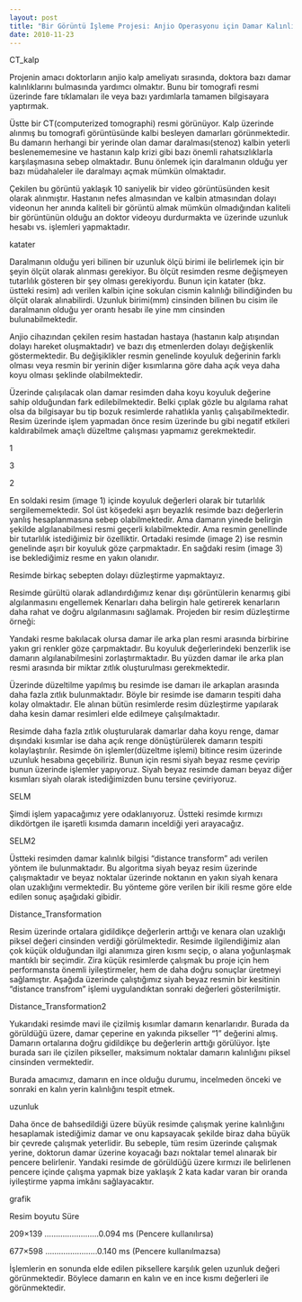 ```yaml
---
layout: post
title: "Bir Görüntü İşleme Projesi: Anjio Operasyonu için Damar Kalınlığı Tespit"
date: 2010-11-23
---
```

 
CT_kalp

Projenin amacı doktorların anjio kalp ameliyatı sırasında, doktora bazı damar kalınlıklarını bulmasında yardımcı olmaktır. Bunu bir tomografi resmi üzerinde fare tıklamaları ile veya bazı yardımlarla tamamen bilgisayara yaptırmak.

Üstte bir CT(computerized tomographi) resmi görünüyor. Kalp üzerinde alınmış bu tomografi görüntüsünde kalbi besleyen damarları görünmektedir. Bu damarın herhangi bir yerinde olan damar daralması(stenoz) kalbin yeterli beslenememesine ve hastanın kalp krizi gibi bazı önemli rahatsızlıklarla karşılaşmasına sebep olmaktadır. Bunu önlemek için daralmanın olduğu yer bazı müdahaleler ile daralmayı açmak mümkün olmaktadır.

Çekilen bu görüntü yaklaşık 10 saniyelik bir video görüntüsünden kesit olarak alınmıştır. Hastanın nefes almasından ve kalbin atmasından dolayı videonun her anında kaliteli bir görüntü almak mümkün olmadığından kaliteli bir görüntünün olduğu an doktor videoyu durdurmakta ve üzerinde uzunluk hesabı vs. işlemleri yapmaktadır.

katater

Daralmanın olduğu yeri bilinen bir uzunluk ölçü birimi ile belirlemek için bir şeyin ölçüt olarak alınması gerekiyor.  Bu ölçüt resimden resme değişmeyen tutarlılık gösteren bir şey olması gerekiyordu. Bunun için katater (bkz. üstteki resim) adı verilen kalbin içine sokulan cismin kalınlığı bilindiğinden bu ölçüt olarak alınabilirdi. Uzunluk birimi(mm)  cinsinden bilinen bu cisim ile daralmanın olduğu yer orantı hesabı ile yine mm cinsinden bulunabilmektedir.

Anjio cihazından çekilen resim hastadan hastaya (hastanın kalp atışından dolayı hareket oluşmaktadır) ve bazı dış etmenlerden dolayı değişkenlik göstermektedir. Bu değişiklikler resmin genelinde koyuluk değerinin farklı olması veya resmin bir yerinin diğer kısımlarına göre daha açık veya daha koyu olması şeklinde olabilmektedir.

Üzerinde çalışılacak olan damar resimden daha koyu koyuluk değerine sahip olduğundan fark edilebilmektedir. Belki çıplak gözle bu algılama rahat olsa da bilgisayar bu tip bozuk resimlerde rahatlıkla yanlış çalışabilmektedir. Resim üzerinde işlem yapmadan önce resim üzerinde bu gibi negatif etkileri kaldırabilmek amaçlı düzeltme çalışması yapmamız gerekmektedir.

1

3

2

En soldaki resim (image 1) içinde koyuluk değerleri olarak bir tutarlılık sergilememektedir. Sol üst köşedeki aşırı beyazlık resimde bazı değerlerin yanlış hesaplanmasına sebep olabilmektedir. Ama damarın yinede belirgin şekilde algılanabilmesi resmi geçerli kılabilmektedir. Ama resmin genellinde bir tutarlılık istediğimiz bir özelliktir. Ortadaki resimde (image 2) ise resmin genelinde aşırı bir koyuluk göze çarpmaktadır. En sağdaki resim (image 3) ise beklediğimiz resme en yakın olanıdır.

Resimde birkaç sebepten dolayı düzleştirme yapmaktayız.

Resimde gürültü olarak adlandırdığımız kenar dışı görüntülerin kenarmış gibi algılanmasını engellemek
Kenarları daha belirgin hale getirerek kenarların daha rahat ve doğru algılanmasını sağlamak.
Projeden bir resim düzleştirme örneği:

Yandaki resme bakılacak olursa damar ile arka plan resmi arasında birbirine yakın gri renkler göze çarpmaktadır. Bu koyuluk değerlerindeki benzerlik ise damarın algılanabilmesini zorlaştırmaktadır. Bu yüzden damar ile arka plan resmi arasında bir miktar zıtlık oluşturulması gerekmektedir.

Üzerinde düzeltilme yapılmış bu resimde ise damarı ile arkaplan arasında daha fazla zıtlık bulunmaktadır. Böyle bir resimde ise damarın tespiti daha kolay olmaktadır. Ele alınan bütün resimlerde resim düzleştirme yapılarak daha kesin damar resimleri elde edilmeye çalışılmaktadır.

Resimde daha fazla zıtlık oluşturularak damarlar daha koyu renge, damar dışındaki kısımlar ise daha açık renge dönüştürülerek damarın tespiti kolaylaştırılır. Resimde ön işlemler(düzeltme işlemi) bitince resim üzerinde uzunluk hesabına geçebiliriz. Bunun için resmi siyah beyaz resme çevirip bunun üzerinde işlemler yapıyoruz. Siyah beyaz resimde damarı beyaz diğer kısımları siyah olarak istediğimizden bunu tersine çeviriyoruz.

SELM

Şimdi işlem yapacağımız yere odaklanıyoruz. Üstteki resimde kırmızı dikdörtgen ile işaretli kısımda damarın inceldiği yeri arayacağız.

SELM2

Üstteki resimden damar kalınlık bilgisi “distance transform” adı verilen yöntem ile bulunmaktadır. Bu algoritma siyah beyaz resim üzerinde çalışmaktadır ve beyaz noktalar üzerinde noktanın en yakın siyah kenara olan uzaklığını vermektedir. Bu yönteme göre verilen bir ikili resme göre elde edilen sonuç aşağıdaki gibidir.

Distance_Transformation

Resim üzerinde ortalara gidildikçe değerlerin arttığı ve kenara olan uzaklığı piksel değeri cinsinden verdiği görülmektedir. Resimde ilgilendiğimiz alan çok küçük olduğundan ilgi alanımıza giren kısmı seçip, o alana yoğunlaşmak mantıklı bir seçimdir.  Zira küçük resimlerde çalışmak bu proje için hem performansta önemli iyileştirmeler, hem de daha doğru sonuçlar üretmeyi sağlamıştır. Aşağıda üzerinde çalıştığımız siyah beyaz resmin bir kesitinin “distance transfrom” işlemi uygulandıktan sonraki değerleri gösterilmiştir.

Distance_Transformation2

Yukarıdaki resimde mavi ile çizilmiş kısımlar damarın kenarlarıdır. Burada da görüldüğü üzere, damar çeperine en yakında pikseller “1” değerini almış. Damarın ortalarına doğru gidildikçe bu değerlerin arttığı görülüyor. İşte burada sarı ile çizilen pikseller, maksimum noktalar damarın kalınlığını piksel cinsinden vermektedir.

Burada amacımız, damarın en ince olduğu durumu, incelmeden önceki ve sonraki en kalın yerin kalınlığını tespit etmek.

uzunluk

Daha önce de bahsedildiği üzere büyük resimde çalışmak yerine kalınlığını hesaplamak istediğimiz damar ve onu kapsayacak şekilde biraz daha büyük bir çevrede çalışmak yeterlidir. Bu sebeple, tüm resim üzerinde çalışmak yerine, doktorun damar üzerine koyacağı bazı noktalar temel alınarak bir pencere belirlenir. Yandaki resimde de görüldüğü üzere kırmızı ile belirlenen pencere içinde çalışma yapmak bize yaklaşık 2 kata kadar varan bir oranda iyileştirme yapma imkânı sağlayacaktır.

grafik

Resim boyutu                            Süre

209×139  ……………………0.094 ms (Pencere kullanılırsa)

677×598  …………………..0.140 ms (Pencere kullanılmazsa)

İşlemlerin en sonunda elde edilen piksellere karşılık gelen uzunluk değeri görünmektedir. Böylece damarın en kalın ve en ince kısmı değerleri ile görünmektedir.
